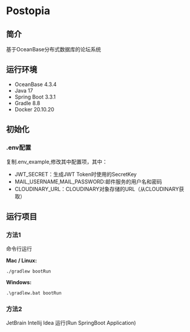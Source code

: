 # Postopia

## 简介

基于OceanBase分布式数据库的论坛系统

## 运行环境

* OceanBase 4.3.4
* Java 17
* Spring Boot 3.3.1
* Gradle 8.8
* Docker 20.10.20

## 初始化

### .env配置

复制.env_example,修改其中配置项，其中：

* JWT_SECRET：生成JWT Token时使用的SecretKey
* MAIL_USERNAME,MAIL_PASSWORD:邮件服务的用户名和密码
* CLOUDINARY_URL：CLOUDINARY对象存储的URL（从CLOUDINARY获取）

## 运行项目

### 方法1

命令行运行

**Mac / Linux:**

```shell
./gradlew bootRun
```

**Windows:**

```shell
.\gradlew.bat bootRun
```

### 方法2

JetBrain Intellij Idea 运行(Run SpringBoot Application)
